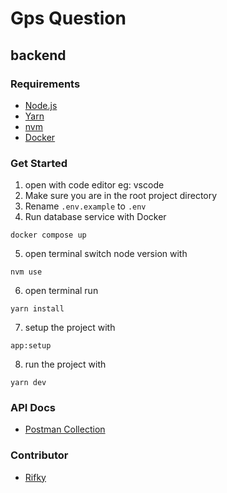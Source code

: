 # Gps Question
## backend

### Requirements
- [Node.js](https://nodejs.org)
- [Yarn](https://classic.yarnpkg.com)
- [nvm](https://github.com/nvm-sh/nvm)
- [Docker](https://docs.docker.com/get-docker/)

### Get Started
1. open with code editor eg: vscode
2. Make sure you are in the root project directory
2. Rename `.env.example` to `.env`
3. Run database service with Docker
```
docker compose up
```
5. open terminal switch node version with 
```
nvm use
```
6. open terminal run 
```
yarn install
```
7. setup the project with 
```
app:setup
```
8. run the project with 
```
yarn dev
```

### API Docs
- [Postman Collection](https://www.postman.com/imzalab-preview/workspace/team-workspace/collection/32128861-8f75106a-d84c-410d-a454-8777f4e23cbd?action=share&creator=32128861&active-environment=32128861-0fc3b931-b54b-4c9c-a3ef-813ceb950709)

### Contributor
- [Rifky](https://github.com/mqnoy/)

